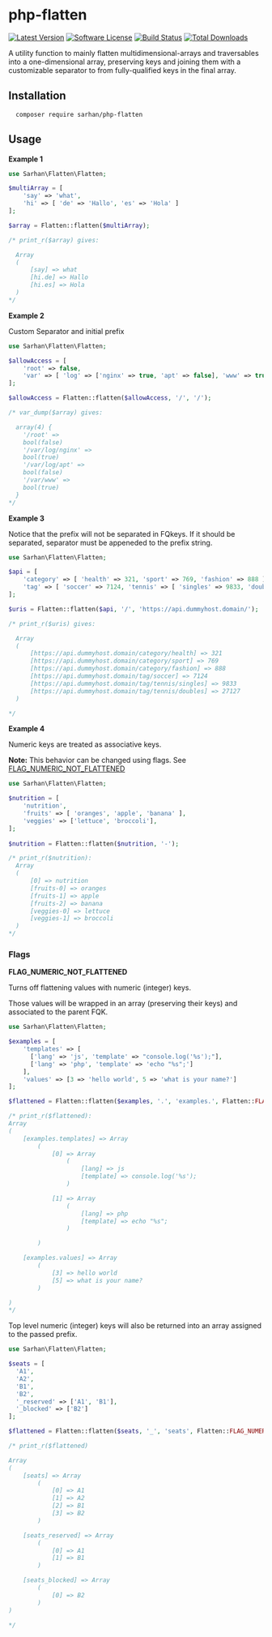 # php-flatten

[![Latest Version](https://img.shields.io/github/release/AlaaSarhan/php-flatten.svg?style=flat-square)](https://github.com/AlaaSarhan/php-flatten/releases)
[![Software License](https://img.shields.io/badge/license-LGPL_v3.0-brightgreen.svg?style=flat-square)](LICENSE)
[![Build Status](https://travis-ci.org/AlaaSarhan/php-flatten.svg?branch=master)](https://travis-ci.org/AlaaSarhan/php-flatten)
[![Total Downloads](https://img.shields.io/packagist/dt/sarhan/php-flatten.svg?style=flat-square)](https://packagist.org/packages/sarhan/php-flatten)

A utility function to mainly flatten multidimensional-arrays and traversables into a one-dimensional array, preserving keys
and joining them with a customizable separator to from fully-qualified keys in the final array.

## Installation

```
  composer require sarhan/php-flatten
```

## Usage

**Example 1**

```php
use Sarhan\Flatten\Flatten;

$multiArray = [
    'say' => 'what',
    'hi' => [ 'de' => 'Hallo', 'es' => 'Hola' ]
];

$array = Flatten::flatten($multiArray);

/* print_r($array) gives:

  Array
  (
      [say] => what
      [hi.de] => Hallo
      [hi.es] => Hola
  )
*/
```
**Example 2**

Custom Separator and initial prefix
```php
use Sarhan\Flatten\Flatten;

$allowAccess = [
    'root' => false,
    'var' => [ 'log' => ['nginx' => true, 'apt' => false], 'www' => true ],
];

$allowAccess = Flatten::flatten($allowAccess, '/', '/');

/* var_dump($array) gives:

  array(4) {
    '/root' =>
    bool(false)
    '/var/log/nginx' =>
    bool(true)
    '/var/log/apt' =>
    bool(false)
    '/var/www' =>
    bool(true)
  }
*/
```
**Example 3**

Notice that the prefix will not be separated in FQkeys. If it should be separated, separator must be appeneded to the prefix string.
```php
use Sarhan\Flatten\Flatten;

$api = [
    'category' => [ 'health' => 321, 'sport' => 769, 'fashion' => 888 ],
    'tag' => [ 'soccer' => 7124, 'tennis' => [ 'singles' => 9833, 'doubles' => 27127 ] ],
];

$uris = Flatten::flatten($api, '/', 'https://api.dummyhost.domain/');

/* print_r($uris) gives:

  Array
  (
      [https://api.dummyhost.domain/category/health] => 321
      [https://api.dummyhost.domain/category/sport] => 769
      [https://api.dummyhost.domain/category/fashion] => 888
      [https://api.dummyhost.domain/tag/soccer] => 7124
      [https://api.dummyhost.domain/tag/tennis/singles] => 9833
      [https://api.dummyhost.domain/tag/tennis/doubles] => 27127
  )

*/
```

**Example 4**

Numeric keys are treated as associative keys.

**Note:** This behavior can be changed using flags. See [FLAG_NUMERIC_NOT_FLATTENED](#numeric_not_flattened)

```php
use Sarhan\Flatten\Flatten;

$nutrition = [
    'nutrition',
    'fruits' => [ 'oranges', 'apple', 'banana' ],
    'veggies' => ['lettuce', 'broccoli'],
];
        
$nutrition = Flatten::flatten($nutrition, '-');

/* print_r($nutrition):
  Array
  (
      [0] => nutrition
      [fruits-0] => oranges
      [fruits-1] => apple
      [fruits-2] => banana
      [veggies-0] => lettuce
      [veggies-1] => broccoli
  )
*/
```

### Flags

<a name="numeric_not_flattened"></a>**FLAG_NUMERIC_NOT_FLATTENED**

Turns off flattening values with numeric (integer) keys.

Those values will be wrapped in an array (preserving their keys) and associated to the parent FQK.
```php
use Sarhan\Flatten\Flatten;

$examples = [
    'templates' => [
      ['lang' => 'js', 'template' => "console.log('%s');"],
      ['lang' => 'php', 'template' => 'echo "%s";']
    ],
    'values' => [3 => 'hello world', 5 => 'what is your name?']
];

$flattened = Flatten::flatten($examples, '.', 'examples.', Flatten::FLAG_NUMERIC_NOT_FLATTENED);

/* print_r($flattened):
Array
(
    [examples.templates] => Array
        (
            [0] => Array
                (
                    [lang] => js
                    [template] => console.log('%s');
                )

            [1] => Array
                (
                    [lang] => php
                    [template] => echo "%s";
                )

        )

    [examples.values] => Array
        (
            [3] => hello world
            [5] => what is your name?
        )

)
*/

```
Top level numeric (integer) keys will also be returned into an array assigned to the passed prefix.
```php
use Sarhan\Flatten\Flatten;

$seats = [
  'A1',
  'A2',
  'B1',
  'B2',
  '_reserved' => ['A1', 'B1'],
  '_blocked' => ['B2']
];

$flattened = Flatten::flatten($seats, '_', 'seats', Flatten::FLAG_NUMERIC_NOT_FLATTENED);

/* print_r($flattened)

Array
(
    [seats] => Array
        (
            [0] => A1
            [1] => A2
            [2] => B1
            [3] => B2
        )

    [seats_reserved] => Array
        (
            [0] => A1
            [1] => B1
        )

    [seats_blocked] => Array
        (
            [0] => B2
        )
)

*/
```

